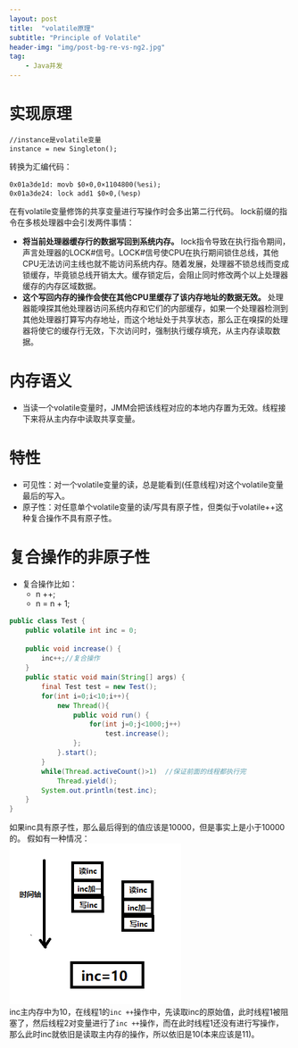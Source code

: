 ```yaml
---
layout: post
title:  "volatile原理"
subtitle: "Principle of Volatile"
header-img: "img/post-bg-re-vs-ng2.jpg"
tag: 
    - Java并发
---
```

# 实现原理
```
//instance是volatile变量
instance = new Singleton();
```
转换为汇编代码：  
```
0x01a3de1d: movb $0×0,0×1104800(%esi);
0x01a3de24: lock add1 $0×0,(%esp)
```
在有volatile变量修饰的共享变量进行写操作时会多出第二行代码。
lock前缀的指令在多核处理器中会引发两件事情：  
* **将当前处理器缓存行的数据写回到系统内存。** lock指令导致在执行指令期间，声言处理器的LOCK#信号。LOCK#信号使CPU在执行期间锁住总线，其他CPU无法访问主线也就不能访问系统内存。随着发展，处理器不锁总线而变成锁缓存，毕竟锁总线开销太大。缓存锁定后，会阻止同时修改两个以上处理器缓存的内存区域数据。
* **这个写回内存的操作会使在其他CPU里缓存了该内存地址的数据无效。** 处理器能嗅探其他处理器访问系统内存和它们的内部缓存，如果一个处理器检测到其他处理器打算写内存地址，而这个地址处于共享状态，那么正在嗅探的处理器将使它的缓存行无效，下次访问时，强制执行缓存填充，从主内存读取数据。


# 内存语义
* 当读一个volatile变量时，JMM会把该线程对应的本地内存置为无效。线程接下来将从主内存中读取共享变量。


# 特性
* 可见性：对一个volatile变量的读，总是能看到(任意线程)对这个volatile变量最后的写入。
* 原子性：对任意单个volatile变量的读/写具有原子性，但类似于volatile++这种复合操作不具有原子性。 


# 复合操作的非原子性
* 复合操作比如：  
  * n ++;
  * n = n + 1;

```java
public class Test {
    public volatile int inc = 0;
     
    public void increase() {
        inc++;//复合操作
    }     
    public static void main(String[] args) {
        final Test test = new Test();
        for(int i=0;i<10;i++){
            new Thread(){
                public void run() {
                    for(int j=0;j<1000;j++)
                        test.increase();
                };
            }.start();
        }    
        while(Thread.activeCount()>1)  //保证前面的线程都执行完
            Thread.yield();
        System.out.println(test.inc);
    }
}
```

如果inc具有原子性，那么最后得到的值应该是10000，但是事实上是小于10000的。
假如有一种情况：   
![](\img\in-post\volatile.png)  
inc主内存中为10，在线程1的`inc ++`操作中，先读取inc的原始值，此时线程1被阻塞了，然后线程2对变量进行了`inc ++`操作，而在此时线程1还没有进行写操作，那么此时inc就依旧是读取主内存的操作，所以依旧是10(本来应该是11)。
